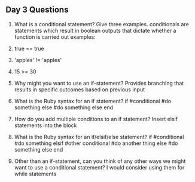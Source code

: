 ## Day 3 Questions

1. What is a conditional statement? Give three examples.
conditionals are statements which result in boolean outputs that dictate whether a function is carried out
examples:
  1. true == true
  2. 'apples' != 'apples'
  3. 15 >= 30
1. Why might you want to use an if-statement?
  Provides branching that results in specific outcomes based on previous input

1. What is the Ruby syntax for an if statement?
  if #conditional
    #do something
  else
    #do something else
  end

1. How do you add multiple conditions to an if statement?
Insert elsif statements into the block

1. What is the Ruby syntax for an if/elsif/else statement?
if #conditional
  #do something
elsif #other conditional
  #do another thing
else
  #do something else
end

1. Other than an if-statement, can you think of any other ways we might want to use a conditional statement?
I would consider using them for while statements
